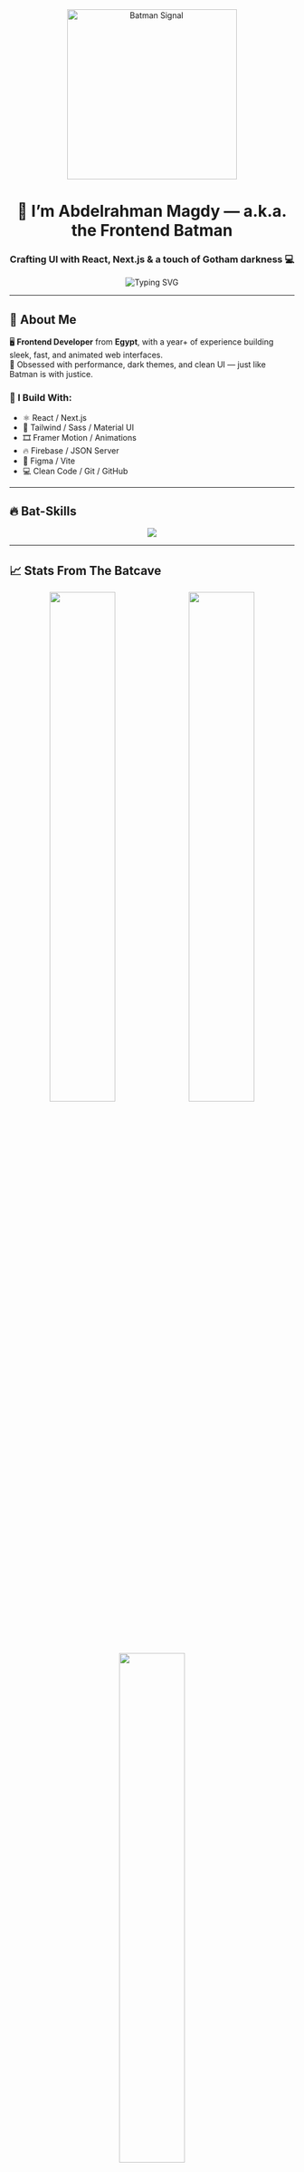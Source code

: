 <!-- Banner Animation -->
<div align="center">
  <img src="https://media.giphy.com/media/IeRdg7zScrx3Y/giphy.gif" width="300" alt="Batman Signal"/>
</div>

<h1 align="center">🦇 I’m Abdelrahman Magdy — a.k.a. the Frontend Batman</h1>
<h3 align="center">Crafting UI with React, Next.js & a touch of Gotham darkness 💻</h3>

<p align="center">
  <img src="https://readme-typing-svg.demolab.com?font=Fira+Code&duration=4000&pause=1000&color=FACC15&center=true&vCenter=true&multiline=true&width=500&lines=Just+a+Dev+by+day...;Batman+of+the+UI+world+by+night.;React+%7C+Next.js+%7C+Tailwind+%7C+Animations" alt="Typing SVG" />
</p>

---

## 🦇 About Me

🖥️ **Frontend Developer** from **Egypt**, with a year+ of experience building sleek, fast, and animated web interfaces.  
🎯 Obsessed with performance, dark themes, and clean UI — just like Batman is with justice.

### 🧠 I Build With:

- ⚛️ React / Next.js
- 💨 Tailwind / Sass / Material UI
- 🎞️ Framer Motion / Animations
- 🔥 Firebase / JSON Server
- 📐 Figma / Vite
- 💻 Clean Code / Git / GitHub

---

## 🔥 Bat-Skills

<p align="center">
  <img src="https://skillicons.dev/icons?i=react,nextjs,js,ts,html,css,tailwind,redux,vite,firebase,figma,git" />
</p>

---

## 📈 Stats From The Batcave

<p align="center">
  <img src="https://github-readme-stats.vercel.app/api?username=ABDELRAHMAN097&show_icons=true&theme=tokyonight&hide_border=true&title_color=yellow&icon_color=red" width="48%" />
  <img src="https://github-readme-streak-stats.herokuapp.com/?user=ABDELRAHMAN097&theme=tokyonight&hide_border=true" width="48%" />
  <img src="https://github-readme-stats.vercel.app/api/top-langs/?username=ABDELRAHMAN097&layout=compact&theme=tokyonight&hide_border=true" width="48%" />
</p>

---

## 🚀 Featured Projects

<div align="center">

<a href="https://github.com/ABDELRAHMAN097/Planify">
  <img src="https://github-readme-stats.vercel.app/api/pin/?username=ABDELRAHMAN097&repo=Planify&theme=tokyonight" />
</a>

<a href="https://github.com/ABDELRAHMAN097/tismpro">
  <img src="https://github-readme-stats.vercel.app/api/pin/?username=ABDELRAHMAN097&repo=tismpro&theme=tokyonight" />
</a>

</div>

---

## 🕵️ Contact The Bat-Signal

- 🌍 [Portfolio](https://abdelrahman-dev-alpha.vercel.app/)
- 📫 [Email](mailto:bodymagdy097@gmail.com)
- 🧠 [LinkedIn](https://www.linkedin.com/in/abdelrahman-magdy-4944a3242/)
- 🐙 [GitHub](https://github.com/ABDELRAHMAN097)

---

## 🎯 Quote of The Night

> *“It’s not who I am underneath, but what I do that defines me.”* — Batman  
> *Same goes for code...*

<p align="center">
  <img src="https://media.giphy.com/media/TdfyKrN7HGTIY/giphy.gif" width="250" alt="Bat Animation" />
</p>

<p align="center">
  <img src="https://komarev.com/ghpvc/?username=ABDELRAHMAN097&label=Profile%20views&color=yellow&style=flat" alt="Profile Views" />
</p>
